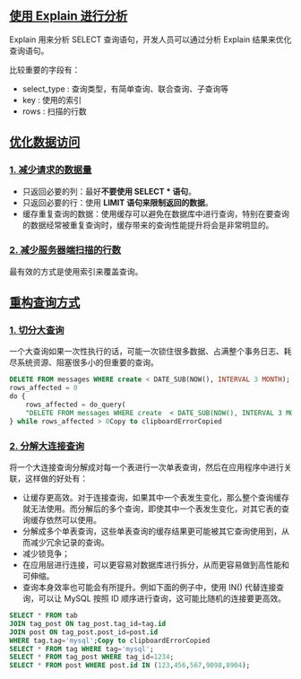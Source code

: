 ## [使用 Explain 进行分析](https://cyc2018.github.io/CS-Notes/#/notes/MySQL?id=使用-explain-进行分析)

Explain 用来分析 SELECT 查询语句，开发人员可以通过分析 Explain 结果来优化查询语句。

比较重要的字段有：

- select_type : 查询类型，有简单查询、联合查询、子查询等
- key : 使用的索引
- rows : 扫描的行数

## [优化数据访问](https://cyc2018.github.io/CS-Notes/#/notes/MySQL?id=优化数据访问)

### [1. 减少请求的数据量](https://cyc2018.github.io/CS-Notes/#/notes/MySQL?id=_1-减少请求的数据量)

- 只返回必要的列：最好**不要使用 SELECT * 语句**。
- 只返回必要的行：使用 **LIMIT 语句来限制返回的数据**。
- 缓存重复查询的数据：使用缓存可以避免在数据库中进行查询，特别在要查询的数据经常被重复查询时，缓存带来的查询性能提升将会是非常明显的。

### [2. 减少服务器端扫描的行数](https://cyc2018.github.io/CS-Notes/#/notes/MySQL?id=_2-减少服务器端扫描的行数)

最有效的方式是使用索引来覆盖查询。

## [重构查询方式](https://cyc2018.github.io/CS-Notes/#/notes/MySQL?id=重构查询方式)

### [1. 切分大查询](https://cyc2018.github.io/CS-Notes/#/notes/MySQL?id=_1-切分大查询)

一个大查询如果一次性执行的话，可能一次锁住很多数据、占满整个事务日志、耗尽系统资源、阻塞很多小的但重要的查询。

```sql
DELETE FROM messages WHERE create < DATE_SUB(NOW(), INTERVAL 3 MONTH);
rows_affected = 0
do {
    rows_affected = do_query(
    "DELETE FROM messages WHERE create  < DATE_SUB(NOW(), INTERVAL 3 MONTH) LIMIT 10000")
} while rows_affected > 0Copy to clipboardErrorCopied
```

### [2. 分解大连接查询](https://cyc2018.github.io/CS-Notes/#/notes/MySQL?id=_2-分解大连接查询)

将一个大连接查询分解成对每一个表进行一次单表查询，然后在应用程序中进行关联，这样做的好处有：

- 让缓存更高效。对于连接查询，如果其中一个表发生变化，那么整个查询缓存就无法使用。而分解后的多个查询，即使其中一个表发生变化，对其它表的查询缓存依然可以使用。
- 分解成多个单表查询，这些单表查询的缓存结果更可能被其它查询使用到，从而减少冗余记录的查询。
- 减少锁竞争；
- 在应用层进行连接，可以更容易对数据库进行拆分，从而更容易做到高性能和可伸缩。
- 查询本身效率也可能会有所提升。例如下面的例子中，使用 IN() 代替连接查询，可以让 MySQL 按照 ID 顺序进行查询，这可能比随机的连接要更高效。

```sql
SELECT * FROM tab
JOIN tag_post ON tag_post.tag_id=tag.id
JOIN post ON tag_post.post_id=post.id
WHERE tag.tag='mysql';Copy to clipboardErrorCopied
SELECT * FROM tag WHERE tag='mysql';
SELECT * FROM tag_post WHERE tag_id=1234;
SELECT * FROM post WHERE post.id IN (123,456,567,9098,8904);
```

